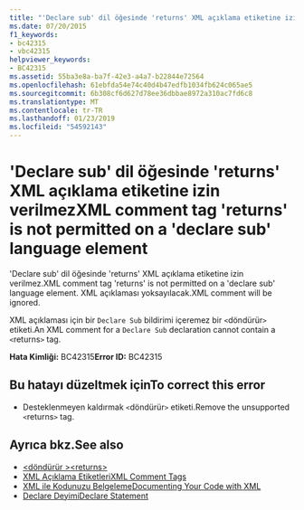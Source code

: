 ```yaml
---
title: "'Declare sub' dil öğesinde 'returns' XML açıklama etiketine izin verilmez"
ms.date: 07/20/2015
f1_keywords:
- bc42315
- vbc42315
helpviewer_keywords:
- BC42315
ms.assetid: 55ba3e8a-ba7f-42e3-a4a7-b22844e72564
ms.openlocfilehash: 61ebfda54e74c40d4b47edfb1034fb624c065ae5
ms.sourcegitcommit: 6b308cf6d627d78ee36dbbae8972a310ac7fd6c8
ms.translationtype: MT
ms.contentlocale: tr-TR
ms.lasthandoff: 01/23/2019
ms.locfileid: "54592143"
---
```

# <a name="xml-comment-tag-returns-is-not-permitted-on-a-declare-sub-language-element"></a><span data-ttu-id="a1d76-102">'Declare sub' dil öğesinde 'returns' XML açıklama etiketine izin verilmez</span><span class="sxs-lookup"><span data-stu-id="a1d76-102">XML comment tag 'returns' is not permitted on a 'declare sub' language element</span></span>
<span data-ttu-id="a1d76-103">'Declare sub' dil öğesinde 'returns' XML açıklama etiketine izin verilmez.</span><span class="sxs-lookup"><span data-stu-id="a1d76-103">XML comment tag 'returns' is not permitted on a 'declare sub' language element.</span></span> <span data-ttu-id="a1d76-104">XML açıklaması yoksayılacak.</span><span class="sxs-lookup"><span data-stu-id="a1d76-104">XML comment will be ignored.</span></span>  
  
 <span data-ttu-id="a1d76-105">XML açıklaması için bir `Declare Sub` bildirimi içeremez bir `<`döndürür`>` etiketi.</span><span class="sxs-lookup"><span data-stu-id="a1d76-105">An XML comment for a `Declare Sub` declaration cannot contain a `<`returns`>` tag.</span></span>  
  
 <span data-ttu-id="a1d76-106">**Hata Kimliği:** BC42315</span><span class="sxs-lookup"><span data-stu-id="a1d76-106">**Error ID:** BC42315</span></span>  
  
## <a name="to-correct-this-error"></a><span data-ttu-id="a1d76-107">Bu hatayı düzeltmek için</span><span class="sxs-lookup"><span data-stu-id="a1d76-107">To correct this error</span></span>  
  
-   <span data-ttu-id="a1d76-108">Desteklenmeyen kaldırmak `<`döndürür`>` etiketi.</span><span class="sxs-lookup"><span data-stu-id="a1d76-108">Remove the unsupported `<`returns`>` tag.</span></span>  
  
## <a name="see-also"></a><span data-ttu-id="a1d76-109">Ayrıca bkz.</span><span class="sxs-lookup"><span data-stu-id="a1d76-109">See also</span></span>
- [<span data-ttu-id="a1d76-110">\<döndürür ></span><span class="sxs-lookup"><span data-stu-id="a1d76-110">\<returns></span></span>](../../visual-basic/language-reference/xmldoc/returns.md)
- [<span data-ttu-id="a1d76-111">XML Açıklama Etiketleri</span><span class="sxs-lookup"><span data-stu-id="a1d76-111">XML Comment Tags</span></span>](../../visual-basic/language-reference/xmldoc/index.md)
- [<span data-ttu-id="a1d76-112">XML ile Kodunuzu Belgeleme</span><span class="sxs-lookup"><span data-stu-id="a1d76-112">Documenting Your Code with XML</span></span>](../../visual-basic/programming-guide/program-structure/documenting-your-code-with-xml.md)
- [<span data-ttu-id="a1d76-113">Declare Deyimi</span><span class="sxs-lookup"><span data-stu-id="a1d76-113">Declare Statement</span></span>](../../visual-basic/language-reference/statements/declare-statement.md)
